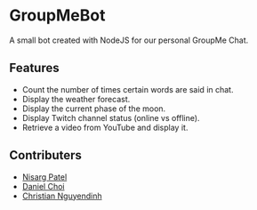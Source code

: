 # GroupMeBot
A small bot created with NodeJS for our personal GroupMe Chat.

## Features
- Count the number of times certain words are said in chat.
- Display the weather forecast.
- Display the current phase of the moon.
- Display Twitch channel status (online vs offline).
- Retrieve a video from YouTube and display it.

## Contributers
- [Nisarg Patel](https://github.com/nisargnp)
- [Daniel Choi](https://github.com/dchoi724)
- [Christian Nguyendinh](https://github.com/ChristianNguyendinh)
